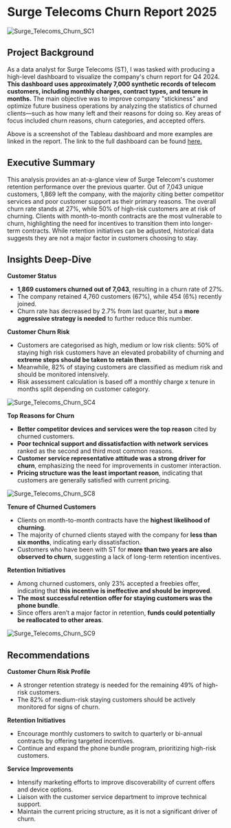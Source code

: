 # Surge Telecoms Churn Report 2025
![Surge_Telecoms_Churn_SC1](https://github.com/user-attachments/assets/e113774e-4b12-4a70-b3b4-b5c8c0bf59d7)

## Project Background
As a data analyst for Surge Telecoms (ST), I was tasked with producing a high-level dashboard to visualize the company's churn report for Q4 2024. **This dashboard uses approximately 7,000 synthetic records of telecom customers, including monthly charges, contract types, and tenure in months.** The main objective was to improve company "stickiness" and optimize future business operations by analyzing the statistics of churned clients—such as how many left and their reasons for doing so. Key areas of focus included churn reasons, churn categories, and accepted offers.

Above is a screenshot of the Tableau dashboard and more examples are linked in the report. The link to the full dashboard can be found [here.](https://public.tableau.com/app/profile/neal.alday/viz/PlanetTelecomsChurn/ChurnReportQ2)

## Executive Summary
This analysis provides an at-a-glance view of Surge Telecom's customer retention performance over the previous quarter. Out of 7,043 unique customers, 1,869 left the company, with the majority citing better competitor services and poor customer support as their primary reasons. The overall churn rate stands at 27%, while 50% of high-risk customers are at risk of churning. Clients with month-to-month contracts are the most vulnerable to churn, highlighting the need for incentives to transition them into longer-term contracts. While retention initiatives can be adjusted, historical data suggests they are not a major factor in customers choosing to stay.

## Insights Deep-Dive
**Customer Status**
- **1,869 customers churned out of 7,043**, resulting in a churn rate of 27%.
- The company retained 4,760 customers (67%), while 454 (6%) recently joined.
- Churn rate has decreased by 2.7% from last quarter, but a **more aggressive strategy is needed** to further reduce this number.

**Customer Churn Risk**
- Customers are categorised as high, medium or low risk clients: 50% of staying high risk customers have an elevated probability of churning and **extreme steps should be taken to retain them**.
- Meanwhile, 82% of staying customers are classified as medium risk and should be monitored intensively.
- Risk assessment calculation is based off a monthly charge x tenure in months split depending on customer category.

![Surge_Telecoms_Churn_SC4](https://github.com/user-attachments/assets/1a9f80af-4903-4767-94cf-d996545a25f3)

**Top Reasons for Churn**
- **Better competitor devices and services were the top reason** cited by churned customers.
- **Poor technical support and dissatisfaction with network services** ranked as the second and third most common reasons.
- **Customer service representative attitude was a strong driver for churn**, emphasizing the need for improvements in customer interaction.
- **Pricing structure was the least important reason**, indicating that customers are generally satisfied with current pricing.

![Surge_Telecoms_Churn_SC8](https://github.com/user-attachments/assets/615cc5c3-4e48-4dc3-8c81-f01a20a0191e)

**Tenure of Churned Customers**
- Clients on month-to-month contracts have the **highest likelihood of churning**.
- The majority of churned clients stayed with the company for **less than six months**, indicating early dissatisfaction.
- Customers who have been with ST for **more than two years are also observed to churn**, suggesting a lack of long-term retention incentives.

**Retention Initiatives**
- Among churned customers, only 23% accepted a freebies offer, indicating that **this incentive is ineffective and should be improved**.
- **The most successful retention offer for staying customers was the phone bundle**.
- Since offers aren’t a major factor in retention, **funds could potentially be reallocated to other areas**.

![Surge_Telecoms_Churn_SC9](https://github.com/user-attachments/assets/700c8c5a-20a2-48f5-ae04-b039a1517e22)

## Recommendations
**Customer Churn Risk Profile**
- A stronger retention strategy is needed for the remaining 49% of high-risk customers.
- The 82% of medium-risk staying customers should be actively monitored for signs of churn.

**Retention Initiatives**
- Encourage monthly customers to switch to quarterly or bi-annual contracts by offering targeted incentives.
- Continue and expand the phone bundle program, prioritizing high-risk customers.

**Service Improvements**
- Intensify marketing efforts to improve discoverability of current offers and device options.
- Liaison with the customer service department to improve technical support.
- Maintain the current pricing structure, as it is not a significant driver of churn.




